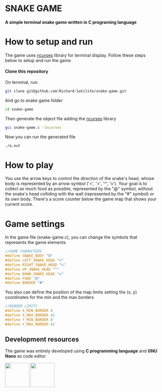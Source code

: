 # SNAKE GAME
#### A simple terminal snake game written in C programing language

# How to setup and run

The game uses [ncurses](https://man7.org/linux/man-pages/man3/ncurses.3x.html) library for terminal display. Follow these steps below to setup and run the game

#### Clone this repository

On terminal, run:

```sh
git clone git@github.com:Richard-Satilite/snake-game.git
```

And go to snake game folder

```sh
cd snake-game
```

Then generate the object file adding the [ncurses](https://man7.org/linux/man-pages/man3/ncurses.3x.html) library

```sh
gcc snake-game.c -lncurses
```

Now you can run the generated file

```sh
./a.out
```

# How to play

You use the arrow keys to control the direction of the snake's head, whose body is represented by an arrow symbol ('<', '>', '^', 'v'). Your goal is to collect as much food as possible, represented by the "@" symbol, without the snake's head colliding with the wall (represented by the "#" symbol) or its own body. There's a score counter below the game map that shows your current score.

# Game settings

In the game file (snake-game.c), you can change the symbols that represents the game elements

```c
//GAME CHARACTERS
#define SNAKE_BODY "O"
#define LEFT_SNAKE_HEAD "<"
#define RIGHT_SNAKE_HEAD ">"
#define UP_SNAKE_HEAD "^"
#define DOWN_SNAKE_HEAD "v"
#define FOOD "@"
#define BORDER "#"
```

You also can define the position of the map limits setting the (x, y) coordinates for the min and the max borders

```c
//BORDER LIMITS
#define X_MIN_BORDER 0
#define X_MAX_BORDER 41
#define Y_MIN_BORDER 0
#define Y_MAX_BORDER 41
```

## Development resources

The game was entirely developed using **C programming language** and **GNU Nano** as code editor.

<p float="left">
	<img src="https://upload.wikimedia.org/wikipedia/commons/thumb/1/18/C_Programming_Language.svg/1853px-C_Programming_Language.svg.png" width="80" height="80" />
	<img src="https://ih1.redbubble.net/image.4813597893.3885/st,small,507x507-pad,600x600,f8f8f8.u6.jpg" width="80", height="80"/>
</p>

